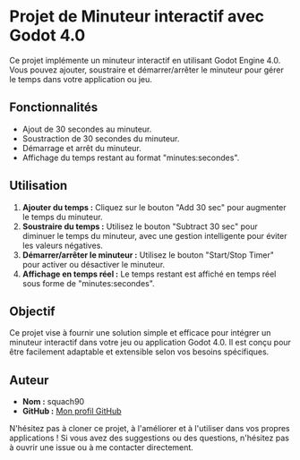 # Projet de Minuteur interactif avec Godot 4.0

Ce projet implémente un minuteur interactif en utilisant Godot Engine 4.0. Vous pouvez ajouter, soustraire et démarrer/arrêter le minuteur pour gérer le temps dans votre application ou jeu.

## Fonctionnalités

- Ajout de 30 secondes au minuteur.
- Soustraction de 30 secondes du minuteur.
- Démarrage et arrêt du minuteur.
- Affichage du temps restant au format "minutes:secondes".

## Utilisation

1. **Ajouter du temps :** Cliquez sur le bouton "Add 30 sec" pour augmenter le temps du minuteur.
2. **Soustraire du temps :** Utilisez le bouton "Subtract 30 sec" pour diminuer le temps du minuteur, avec une gestion intelligente pour éviter les valeurs négatives.
3. **Démarrer/arrêter le minuteur :** Utilisez le bouton "Start/Stop Timer" pour activer ou désactiver le minuteur.
4. **Affichage en temps réel :** Le temps restant est affiché en temps réel sous forme de "minutes:secondes".

## Objectif

Ce projet vise à fournir une solution simple et efficace pour intégrer un minuteur interactif dans votre jeu ou application Godot 4.0. Il est conçu pour être facilement adaptable et extensible selon vos besoins spécifiques.

## Auteur

- **Nom :** squach90
- **GitHub :** [Mon profil GitHub](https://github.com/squach90)

N'hésitez pas à cloner ce projet, à l'améliorer et à l'utiliser dans vos propres applications ! Si vous avez des suggestions ou des questions, n'hésitez pas à ouvrir une issue ou à me contacter directement.
